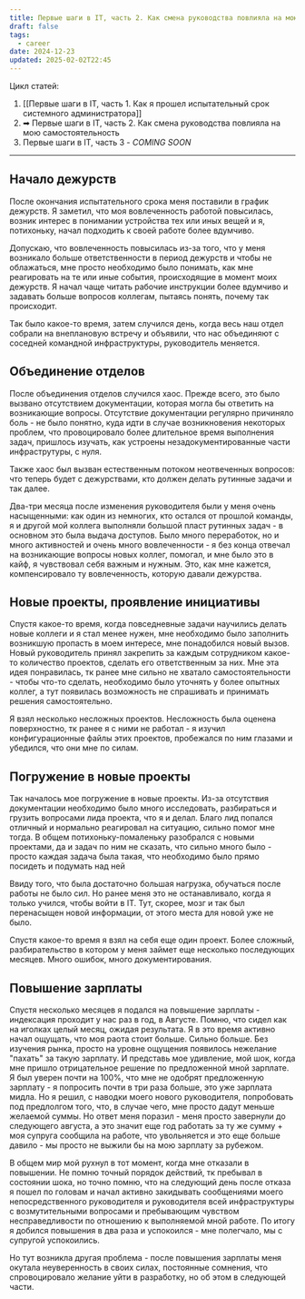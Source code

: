 ```yaml
---
title: Первые шаги в IT, часть 2. Как смена руководства повлияла на мою самостоятельность
draft: false
tags:
  - career
date: 2024-12-23
updated: 2025-02-02T22:45
---
```

Цикл статей:
1. [[Первые шаги в IT, часть 1. Как я прошел испытательный срок системного администратора]]
2. ➡ Первые шаги в IT, часть 2. Как смена руководства повлияла на мою самостоятельность
3. Первые шаги в IT, часть 3 - *COMING SOON*

---
## Начало дежурств
После окончания испытательного срока меня поставили в график дежурств. Я заметил, что моя вовлеченность работой повысилась, возник интерес в понимании устройства тех или иных вещей и я, потихоньку, начал подходить к своей работе более вдумчиво.

Допускаю, что вовлеченность повысилась из-за того, что у меня возникало больше ответственности в период дежурств и чтобы не облажаться, мне просто необходимо было понимать, как мне реагировать на те или иные события, происходящие в момент моих дежурств.
Я начал чаще читать рабочие инструкции более вдумчиво и задавать больше вопросов коллегам, пытаясь понять, почему так происходит. 

Так было какое-то время, затем случился день, когда весь наш отдел собрали на внеплановую встречу и объявили, что нас объединяют с соседней командной инфраструктуры, руководитель меняется.

## Объединение отделов
После объединения отделов случился хаос. 
Прежде всего, это было вызвано отсутствием документации, которая могла бы ответить на возникающие вопросы. Отсутствие документации регулярно причиняло боль - не было понятно, куда идти в случае возникновения некоторых проблем, что провоцировало более длительное время выполнения задач, пришлось изучать, как устроены незадокументированные части инфраструтуры, с нуля.

Также хаос был вызван естественным потоком неотвеченных вопросов: что теперь будет с дежурствами, кто должен делать рутинные задачи и так далее.

Два-три месяца после изменения руководителя были у меня очень насыщенными: как один из немногих, кто остался от прошлой команды, я и другой мой коллега выполняли большой пласт рутинных задач - в основном это была выдача доступов. Было много переработок, но и много активностей и очень много вовлеченности - я без конца отвечал на возникающие вопросы новых коллег, помогал, и мне было это в кайф, я чувствовал себя важным и нужным.
Это, как мне кажется, компенсировало ту вовлеченность, которую давали дежурства.

## Новые проекты, проявление инициативы
Спустя какое-то время, когда повседневные задачи научились делать новые коллеги и я стал менее нужен, мне необходимо было заполнить возникшую пропасть в моем интересе, мне понадобился новый вызов. 
Новый руководитель принял закрепить за каждым сотрудником какое-то количество проектов, сделать его ответственным за них. Мне эта идея понравилась, тк ранее мне сильно не хватало самостоятельности - чтобы что-то сделать, необходимо было уточнять у более опытных коллег, а тут появилась возможность не спрашивать и принимать решения самостоятельно.

Я взял несколько несложных проектов. Несложность была оценена поверхностно, тк ранее я с ними не работал - я изучил конфигурационные файлы этих проектов, пробежался по ним глазами и убедился, что они мне по силам.

## Погружение в новые проекты
Так началось мое погружение в новые проекты.
Из-за отсутствия документации необходимо было много исследовать, разбираться и грузить вопросами лида проекта, что я и делал. Благо лид попался отличный и нормально реагировал на ситуацию, сильно помог мне тогда.
В общем потихоньку-помаленьку разобрался с новыми проектами, да и задач по ним не сказать, что сильно много было - просто каждая задача была такая, что необходимо было прямо посидеть и подумать над ней

Ввиду того, что была достаточно большая нагрузка, обучаться после работы не было сил. Но ранее меня это не останавливало, когда я только учился, чтобы войти в IT. Тут, скорее, мозг и так был перенасыщен новой информации, от этого места для новой уже не было.

Спустя какое-то время я взял на себя еще один проект. Более сложный, разбирательство в котором у меня займет еще несколько последующих месяцев. Много ошибок, много документирования.

## Повышение зарплаты
Спустя несколько месяцев я подался на повышение зарплаты - индексация проходит у нас раз в год, в Августе. Помню, что сидел как на иголках целый месяц, ожидая результата. Я в это время активно начал ощущать, что моя раота стоит больше. Сильно больше. Без изучения рынка, просто на уровне ощущения появилось нежелание "пахать" за такую зарплату. И представь мое удивление, мой шок, когда мне пришло отрицательное решение по предложенной мной зарплате. Я был уверен почти на 100%, что мне не одобрят предложенную зарплату - я попросить почти в три раза больше, это уже зарплата мидла. Но я решил, с наводки моего нового руководителя, попробовать под предлолгом того, что, в случае чего, мне просто дадут меньше желаемой суммы. Но ответ меня поразил - меня просто завернули до следующего августа, а это значит еще год работать за ту же сумму + моя супруга сообщила на работе, что увольняется и это еще больше давило - мы просто не выжили бы на мою зарплату за рубежом. 

В общем мир мой рухнул в тот момент, когда мне отказали в повышении. Не помню точный порядок действий, тк пребывал в состоянии шока, но точно помню, что на следующий день после отказа я пошел по головам и начал активно закидывать сообщениями моего непосредственного руководителя и руководителя всей инфраструктуры с возмутительными вопросами и пребывающим чувством несправедливости по отношению к выполняемой мной работе.
По итогу я добился повышения в два раза и успокоился - мне полегчало, мы с супругой успокоились.

Но тут возникла другая проблема - после повышения зарплаты меня окутала неуверенность в своих силах, постоянные сомнения, что спровоцировало желание уйти в разработку, но об этом в следующей части.